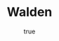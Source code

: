 ---
title: "Walden"
bookCover: "/assets/book-covers/walden.jpg"
slug: "walden"
bookAuthor: "Henry David Thoreau"
rating: 10
done: false
tags: []
detailedNotes: false
amazonLink: ""
author:
  name: Rico Trebeljahr
  picture: "/assets/blog/profile.jpeg"
---